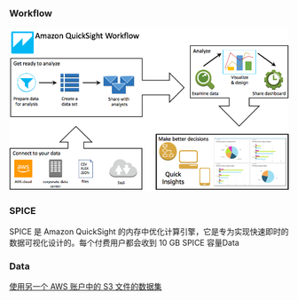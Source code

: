 

### Workflow

![img](image/quicksight-workflow-overview.png)



### SPICE

SPICE 是 Amazon QuickSight 的内存中优化计算引擎，它是专为实现快速即时的数据可视化设计的。每个付费用户都会收到 10 GB SPICE 容量Data



### Data

[使用另一个 AWS 账户中的 S3 文件的数据集](https://docs.aws.amazon.com/zh_cn/quicksight/latest/user/using-s3-files-in-another-aws-account.html)